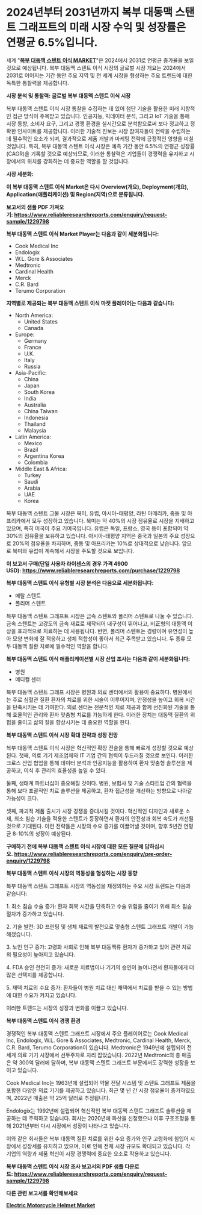 <p><h1>2024년부터 2031년까지 복부 대동맥 스탠트 그래프트의 미래 시장 수익 및 성장률은 연평균 6.5%입니다.</h1></p><p>세계 "<strong><a href="https://www.reliableresearchreports.com/abdominal-aortic-stent-graft-r1229798?utm_campaign=105&utm_medium=8&utm_source=Github&utm_content=ia&utm_term=30122024&utm_id=abdominal-aortic-stent-graft">복부 대동맥 스텐트 이식 MARKET</a></strong>"은 2024에서 2031로 연평균 증가율을 보일 것으로 예상됩니다. 복부 대동맥 스텐트 이식 시장의 글로벌 시장 개요는 2024에서 2031로 이어지는 기간 동안 주요 지역 및 전 세계 시장을 형성하는 주요 트렌드에 대한 독특한 통찰력을 제공합니다.</p>
<p><strong>시장 분석 및 통찰력: 글로벌 복부 대동맥 스텐트 이식 시장</strong></p>
<p><p>복부 대동맥 스텐트 이식 시장 통찰을 수집하는 데 있어 첨단 기술을 활용한 미래 지향적인 접근 방식이 주목받고 있습니다. 인공지능, 빅데이터 분석, 그리고 IoT 기술을 통해 시장 동향, 소비자 요구, 그리고 경쟁 환경을 실시간으로 분석함으로써 보다 정교하고 정확한 인사이트를 제공합니다. 이러한 기술적 진보는 시장 참여자들이 전략을 수립하는 데 필수적인 요소가 되며, 결과적으로 제품 개발과 마케팅 전략에 긍정적인 영향을 미칠 것입니다. 특히, 복부 대동맥 스텐트 이식 시장은 예측 기간 동안 6.5%의 연평균 성장률(CAGR)을 기록할 것으로 예상되므로, 이러한 통찰력은 기업들이 경쟁력을 유지하고 시장에서의 위치를 강화하는 데 중요한 역할을 할 것입니다.</p><a href="%7CAUTHORITHY_DOMAIN_URL%7C?utm_campaign=105&utm_medium=8&utm_source=Github&utm_content=ia&utm_term=30122024&utm_id=abdominal-aortic-stent-graft"></a></p>
<p><strong>시장 세분화:</strong></p>
<p><strong>이 복부 대동맥 스텐트 이식 Market은 다시 Overview(개요), Deployment(개요), Application(애플리케이션) 및 Region(지역)으로 분류됩니다.</strong></p>
<p><strong>보고서의 샘플 PDF 가져오기:&nbsp;<a href="https://www.reliableresearchreports.com/enquiry/request-sample/1229798?utm_campaign=105&utm_medium=8&utm_source=Github&utm_content=ia&utm_term=30122024&utm_id=abdominal-aortic-stent-graft">https://www.reliableresearchreports.com/enquiry/request-sample/1229798</a></strong><strong></strong></p>
<p><strong>복부 대동맥 스텐트 이식 Market Player는 다음과 같이 세분화됩니다:</strong></p>
<p><ul><li>Cook Medical Inc</li><li>Endologix</li><li>W.L. Gore & Associates</li><li>Medtronic</li><li>Cardinal Health</li><li>Merck</li><li>C.R. Bard</li><li>Terumo Corporation</li></ul></p>
<p><strong>지역별로 제공되는 복부 대동맥 스텐트 이식 마켓 플레이어는 다음과 같습니다:</strong></p>
<p><ul>
    <li>
        North America:
        <ul>
            <li>United States</li>
            <li>Canada</li>
        </ul>
    </li>
    <li>
        Europe:
        <ul>
            <li>Germany</li>
            <li>France</li>
            <li>U.K.</li>
            <li>Italy</li>
            <li>Russia</li>
        </ul>
    </li>
    <li>
        Asia-Pacific:
        <ul>
            <li>China</li>
            <li>Japan</li>
            <li>South Korea</li>
            <li>India</li>
            <li>Australia</li>
            <li>China Taiwan</li>
            <li>Indonesia</li>
            <li>Thailand</li>
            <li>Malaysia</li>
        </ul>
    </li>
    <li>
        Latin America:
        <ul>
            <li>Mexico</li>
            <li>Brazil</li>
            <li>Argentina Korea</li>
            <li>Colombia</li>
        </ul>
    </li>
    <li>
        Middle East & Africa:
        <ul>
            <li>Turkey</li>
            <li>Saudi</li>
            <li>Arabia</li>
            <li>UAE</li>
            <li>Korea</li>
        </ul>
    </li>
    </ul></p>
<p><p>복부 대동맥 스텐트 그물 시장은 북미, 유럽, 아시아-태평양, 라틴 아메리카, 중동 및 아프리카에서 모두 성장하고 있습니다. 북미는 약 40%의 시장 점유율로 시장을 지배하고 있으며, 특히 미국이 주요 기여국입니다. 유럽은 독일, 프랑스, 영국 등이 포함되어 약 30%의 점유율을 보유하고 있습니다. 아시아-태평양 지역은 중국과 일본의 주요 성장으로 20%의 점유율을 차지하며, 중동 및 아프리카는 10%로 상대적으로 낮습니다. 앞으로 북미와 유럽이 계속해서 시장을 주도할 것으로 보입니다.</p></p>
<p><strong>이 보고서 구매(단일 사용자 라이센스의 경우 가격 4900 USD):&nbsp;<a href="https://www.reliableresearchreports.com/purchase/1229798?utm_campaign=105&utm_medium=8&utm_source=Github&utm_content=ia&utm_term=30122024&utm_id=abdominal-aortic-stent-graft">https://www.reliableresearchreports.com/purchase/1229798</a></strong></p>
<p><strong>복부 대동맥 스텐트 이식 유형별 시장 분석은 다음으로 세분화됩니다:</strong></p>
<p><ul><li>메탈 스텐트</li><li>폴리머 스텐트</li></ul></p>
<p><p>복부 대동맥 스텐트 그래프트 시장은 금속 스텐트와 폴리머 스텐트로 나눌 수 있습니다. 금속 스텐트는 고강도의 금속 재료로 제작되어 내구성이 뛰어나고, 비正형의 대동맥 이상을 효과적으로 치료하는 데 사용됩니다. 반면, 폴리머 스텐트는 경량이며 유연성이 높아 모양 변화에 잘 적응하고 생체 적합성이 좋아서 최근 주목받고 있습니다. 두 종류 모두 대동맥 질환 치료에 필수적인 역할을 합니다.</p></p>
<p><strong>복부 대동맥 스텐트 이식 애플리케이션별 시장 산업 조사는 다음과 같이 세분화됩니다:</strong></p>
<p><ul><li>병원</li><li>메디컬 센터</li></ul></p>
<p><p>복부 대동맥 스탠트 그래프 시장은 병원과 의료 센터에서의 활용이 중요하다. 병원에서는 주로 심혈관 질환 환자의 치료를 위한 시술이 이루어지며, 안정성을 높이고 회복 시간을 단축시키는 데 기여한다. 의료 센터는 전문적인 치료 제공과 함께 선진화된 기술을 통해 효율적인 관리와 환자 맞춤형 치료를 가능하게 한다. 이러한 장치는 대동맥 질환의 위험을 줄이고 삶의 질을 향상시키는 데 중요한 역할을 한다.</p></p>
<p><strong>복부 대동맥 스텐트 이식 시장 확대 전략과 성장 전망</strong></p>
<p><p>복부 대동맥 스텐트 이식 시장은 혁신적인 확장 전술을 통해 빠르게 성장할 것으로 예상된다. 첫째, 의료 기기 제조업체와 IT 기업 간의 협력이 두드러질 것으로 보인다. 이러한 크로스 산업 협업을 통해 데이터 분석과 인공지능을 활용하여 환자 맞춤형 솔루션을 제공하고, 이식 후 관리의 효율성을 높일 수 있다. </p><p>둘째, 생태계 파트너십이 중요해질 것이다. 병원, 보험사 및 기술 스타트업 간의 협력을 통해 보다 포괄적인 치료 솔루션을 제공하고, 환자 접근성을 개선하는 방향으로 나아갈 가능성이 크다. </p><p>셋째, 파괴적 제품 출시가 시장 경쟁을 증대시킬 것이다. 혁신적인 디자인과 새로운 소재, 최소 침습 기술을 적용한 스텐트가 등장하면서 환자의 안전성과 회복 속도가 개선될 것으로 기대된다. 이런 전략들은 시장의 수요 증가를 이끌어낼 것이며, 향후 5년간 연평균 8-10%의 성장이 예상된다.</p></p>
<p><strong>구매하기 전에 복부 대동맥 스텐트 이식 시장에 대한 모든 질문에 답하십시오.&nbsp;<a href="https://www.reliableresearchreports.com/enquiry/pre-order-enquiry/1229798?utm_campaign=105&utm_medium=8&utm_source=Github&utm_content=ia&utm_term=30122024&utm_id=abdominal-aortic-stent-graft">https://www.reliableresearchreports.com/enquiry/pre-order-enquiry/1229798</a></strong><strong></strong></p>
<p><strong>복부 대동맥 스텐트 이식 시장의 역동성을 형성하는 시장 동향</strong></p>
<p><p>복부 대동맥 스텐트 그래프트 시장의 역동성을 재정의하는 주요 시장 트렌드는 다음과 같습니다:</p><p>1. 최소 침습 수술 증가: 환자 회복 시간을 단축하고 수술 위험을 줄이기 위해 최소 침습 절차가 증가하고 있습니다.</p><p>2. 기술 발전: 3D 프린팅 및 생체 재료의 발전으로 맞춤형 스텐트 그래프트 개발이 가능해졌습니다.</p><p>3. 노인 인구 증가: 고령화 사회로 인해 복부 대동맥류 환자가 증가하고 있어 관련 치료의 필요성이 높아지고 있습니다.</p><p>4. FDA 승인 천천히 증가: 새로운 치료법이나 기기의 승인이 늘어나면서 환자들에게 더 많은 선택지를 제공합니다.</p><p>5. 재택 치료의 수요 증가: 환자들이 병원 치료 대신 재택에서 치료를 받을 수 있는 방법에 대한 수요가 커지고 있습니다. </p><p>이러한 트렌드는 시장의 성장과 변화를 이끌고 있습니다.</p></p>
<p><strong>복부 대동맥 스텐트 이식 경쟁 환경</strong></p>
<p><p>경쟁적인 복부 대동맥 스텐트 그래프트 시장에서 주요 플레이어로는 Cook Medical Inc, Endologix, W.L. Gore & Associates, Medtronic, Cardinal Health, Merck, C.R. Bard, Terumo Corporation이 있습니다. Medtronic은 1949년에 설립되어 전세계 의료 기기 시장에서 선두주자로 자리 잡았습니다. 2022년 Medtronic의 총 매출은 약 300억 달러에 달하며, 복부 대동맥 스텐트 그래프트 부문에서도 강력한 성장을 보이고 있습니다.</p><p>Cook Medical Inc는 1963년에 설립되어 약물 전달 시스템 및 스텐트 그래프트 제품을 포함한 다양한 의료 기기를 제공하고 있습니다. 최근 몇 년 간 시장 점유율이 증가하였으며, 2022년 매출은 약 25억 달러로 추정됩니다.</p><p>Endologix는 1992년에 설립되어 혁신적인 복부 대동맥 스텐트 그래프트 솔루션을 제공하는 데 주력하고 있습니다. 회사는 2020년에 파산을 신청했으나 이후 구조조정을 통해 2021년부터 다시 시장에서 성장이 나타나고 있습니다.</p><p>이와 같은 회사들은 복부 대동맥 질환 치료를 위한 수요 증가와 인구 고령화에 힘입어 시장에서 성장세를 유지하고 있으며, 이로 인해 전체 시장 규모도 확대되고 있습니다. 각 기업의 역량과 제품 혁신이 시장 경쟁력에 중요한 요소로 작용하고 있습니다.</p></p>
<p><strong>복부 대동맥 스텐트 이식 시장 조사 보고서의 PDF 샘플 다운로드:&nbsp;<a href="https://www.reliableresearchreports.com/enquiry/request-sample/1229798?utm_campaign=105&utm_medium=8&utm_source=Github&utm_content=ia&utm_term=30122024&utm_id=abdominal-aortic-stent-graft">https://www.reliableresearchreports.com/enquiry/request-sample/1229798</a></strong></p>
<p><strong></strong></p>
<p><strong></strong></p>
<p><strong></strong></p>
<p><strong></strong></p>
<p><strong>다른 관련 보고서를 확인해보세요</strong></p>
<p><strong><p><a href="https://github.com/arionmp/Market-Research-Report-List-5/blob/main/electric-motorcycle-helmet-market.md?utm_campaign=105&utm_medium=8&utm_source=Github&utm_content=ia&utm_term=30122024&utm_id=abdominal-aortic-stent-graft">Electric Motorcycle Helmet Market</a></p></strong></p>